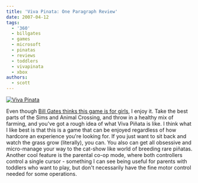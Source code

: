```yaml
---
title: 'Viva Pinata: One Paragraph Review'
date: 2007-04-12
tags:
  - '360'
  - billgates
  - games
  - microsoft
  - pinatas
  - reviews
  - toddlers
  - vivapinata
  - xbox
authors:
  - scott
---
```


[![Viva Pinata](/images/327361208_7fa900a177_m.jpg)](http://www.flickr.com/photos/spaceninja/327361208/)

Even though [Bill Gates thinks this game is for girls](http://kotaku.com/gaming/bill-gates/gates-viva-piata-is-for-girls-234165.php), I enjoy it. Take the best parts of the Sims and Animal Crossing, and throw in a healthy mix of farming, and you've got a rough idea of what Viva Piñata is like. I think what I like best is that this is a game that can be enjoyed regardless of how hardcore an experience you're looking for. If you just want to sit back and watch the grass grow (literally), you can. You also can get all obsessive and micro-manage your way to the cat-show like world of breeding rare piñatas. Another cool feature is the parental co-op mode, where both controllers control a single cursor - something I can see being useful for parents with toddlers who want to play, but don't necessarily have the fine motor control needed for some operations.

